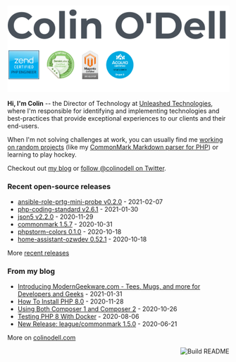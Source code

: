 ![](https://raw.githubusercontent.com/colinodell/colinodell/main/header.png)

**Hi, I'm Colin** -- the Director of Technology at [Unleashed Technologies](https://www.unleashed-technologies.com/), where I'm responsible for identifying and implementing technologies and best-practices that provide exceptional experiences to our clients and their end-users.

When I'm not solving challenges at work, you can usually find me [working on random projects](https://www.colinodell.com/projects) (like my [CommonMark Markdown parser for PHP](https://github.com/thephpleague/commonmark#leaguecommonmark)) or learning to play hockey.

Checkout out [my blog](https://www.colinodell.com/blog) or [follow @colinodell on Twitter](https://twitter.com/colinodell).

### Recent open-source releases

<!-- recent_releases starts -->
* [ansible-role-prtg-mini-probe v0.2.0](https://github.com/colinodell/ansible-role-prtg-mini-probe/releases/tag/v0.2.0) - 2021-02-07
* [php-coding-standard v2.6.1](https://github.com/unleashedtech/php-coding-standard/releases/tag/v2.6.1) - 2021-01-30
* [json5 v2.2.0](https://github.com/colinodell/json5/releases/tag/v2.2.0) - 2020-11-29
* [commonmark 1.5.7](https://github.com/thephpleague/commonmark/releases/tag/1.5.7) - 2020-10-31
* [phpstorm-colors 0.1.0](https://github.com/colinodell/phpstorm-colors/releases/tag/0.1.0) - 2020-10-18
* [home-assistant-ozwdev 0.52.1](https://github.com/colinodell/home-assistant-ozwdev/releases/tag/0.52.1) - 2020-10-18
<!-- recent_releases ends -->
More [recent releases](https://github.com/colinodell/colinodell/blob/main/releases.md)

### From my blog

<!-- blog starts -->
* [Introducing ModernGeekware.com - Tees, Mugs, and more for Developers and Geeks](https://www.colinodell.com/blog/202101/introducing-moderngeekwarecom-tees-mugs-and-more-developers-and-geeks) - 2021-01-31
* [How To Install PHP 8.0](https://www.colinodell.com/blog/202011/how-install-php-80) - 2020-11-28
* [Using Both Composer 1 and Composer 2](https://www.colinodell.com/blog/202010/using-both-composer-1-and-composer-2) - 2020-10-26
* [Testing PHP 8 With Docker](https://www.colinodell.com/blog/202008/testing-php-8-with-docker) - 2020-08-06
* [New Release: league/commonmark 1.5.0](https://www.colinodell.com/blog/202006/new-release-leaguecommonmark-150) - 2020-06-21
<!-- blog ends -->
More on [colinodell.com](https://www.colinodell.com/)

<a href="https://github.com/colinodell/colinodell/actions"><img src="https://github.com/colinodell/colinodell/workflows/Build%20README/badge.svg" align="right" alt="Build README"></a>
